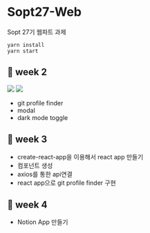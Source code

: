 # Sopt27-Web
Sopt 27기 웹파트 과제 

```
yarn install
yarn start
```

## 🍰 week 2
![](https://github.com/Hyun-juhee/Sopt27-Web/blob/master/images/gitProfileFinder.PNG)
![](https://github.com/Hyun-juhee/Sopt27-Web/blob/master/images/modal.gif)
- git profile finder
- modal
- dark mode toggle

## 🍰 week 3
- create-react-app을 이용해서 react app 만들기
- 컴포넌트 생성
- axios를 통한 api연결
- react app으로 git profile finder 구현

## 🍰 week 4
- Notion App 만들기
